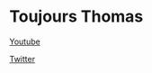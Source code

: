 # Toujours Thomas

[Youtube](https://www.youtube.com/c/ThomasAncelle)

[Twitter](https://twitter.com/toujoursthomas)
